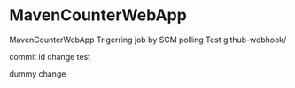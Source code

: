 # MavenCounterWebApp
MavenCounterWebApp
Trigerring job by SCM polling Test
github-webhook/

commit id change
test

dummy change 



